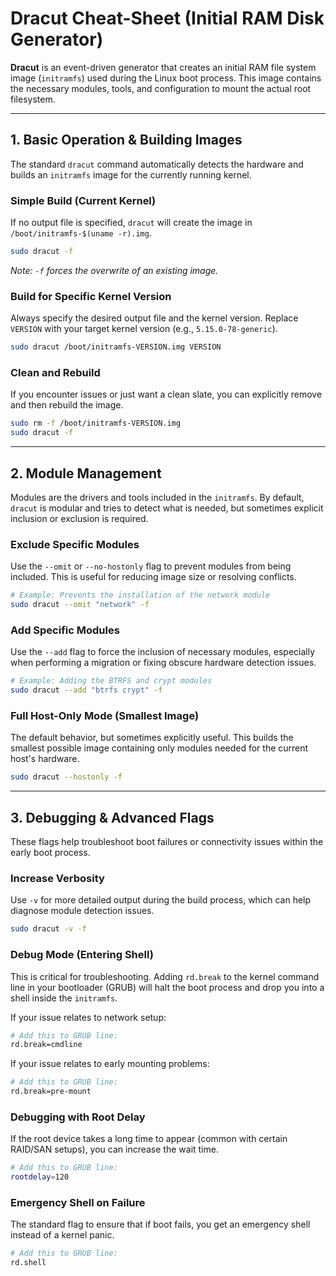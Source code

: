 # Dracut Cheat-Sheet (Initial RAM Disk Generator)

**Dracut** is an event-driven generator that creates an initial RAM file system image (`initramfs`) used during the Linux boot process. This image contains the necessary modules, tools, and configuration to mount the actual root filesystem.

---

## 1. Basic Operation & Building Images

The standard `dracut` command automatically detects the hardware and builds an `initramfs` image for the currently running kernel.

### Simple Build (Current Kernel)

If no output file is specified, `dracut` will create the image in `/boot/initramfs-$(uname -r).img`.

```bash
sudo dracut -f
```
*Note: `-f` forces the overwrite of an existing image.*

### Build for Specific Kernel Version

Always specify the desired output file and the kernel version. Replace `VERSION` with your target kernel version (e.g., `5.15.0-78-generic`).

```bash
sudo dracut /boot/initramfs-VERSION.img VERSION
```

### Clean and Rebuild

If you encounter issues or just want a clean slate, you can explicitly remove and then rebuild the image.

```bash
sudo rm -f /boot/initramfs-VERSION.img
sudo dracut -f
```

---

## 2. Module Management

Modules are the drivers and tools included in the `initramfs`. By default, `dracut` is modular and tries to detect what is needed, but sometimes explicit inclusion or exclusion is required.

### Exclude Specific Modules

Use the `--omit` or `--no-hostonly` flag to prevent modules from being included. This is useful for reducing image size or resolving conflicts.

```bash
# Example: Prevents the installation of the network module
sudo dracut --omit "network" -f
```

### Add Specific Modules

Use the `--add` flag to force the inclusion of necessary modules, especially when performing a migration or fixing obscure hardware detection issues.

```bash
# Example: Adding the BTRFS and crypt modules
sudo dracut --add "btrfs crypt" -f
```

### Full Host-Only Mode (Smallest Image)

The default behavior, but sometimes explicitly useful. This builds the smallest possible image containing only modules needed for the current host's hardware.

```bash
sudo dracut --hostonly -f
```

---

## 3. Debugging & Advanced Flags

These flags help troubleshoot boot failures or connectivity issues within the early boot process.

### Increase Verbosity

Use `-v` for more detailed output during the build process, which can help diagnose module detection issues.

```bash
sudo dracut -v -f
```

### Debug Mode (Entering Shell)

This is critical for troubleshooting. Adding `rd.break` to the kernel command line in your bootloader (GRUB) will halt the boot process and drop you into a shell inside the `initramfs`.

If your issue relates to network setup:
```bash
# Add this to GRUB line:
rd.break=cmdline
```

If your issue relates to early mounting problems:
```bash
# Add this to GRUB line:
rd.break=pre-mount
```

### Debugging with Root Delay

If the root device takes a long time to appear (common with certain RAID/SAN setups), you can increase the wait time.

```bash
# Add this to GRUB line:
rootdelay=120
```

### Emergency Shell on Failure

The standard flag to ensure that if boot fails, you get an emergency shell instead of a kernel panic.

```bash
# Add this to GRUB line:
rd.shell
```
